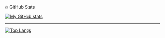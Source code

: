 

<!--
**Murolando/Murolando** is a ✨ _special_ ✨ repository because its `README.md` (this file) appears on your GitHub profile.

Here are some ideas to get you started:

- 🔭 I’m currently working on ...
- 🌱 I’m currently learning ...
- 👯 I’m looking to collaborate on ...
- 🤔 I’m looking for help with ...
- 💬 Ask me about ...
- 📫 How to reach me: ...
- 😄 Pronouns: ...
- ⚡ Fun fact: ...
-->

🔥 GitHub Stats


[![My GitHub stats](https://github-readme-stats.vercel.app/api?username=murolando&show_icons=true&theme=radical&hide=contribs)](https://github.com/murolando/github-readme-stats)

--- 

[![Top Langs](https://github-readme-stats.vercel.app/api/top-langs/?username=murolando&layout=compact&theme=radical&hide=contribs)](https://github.com/murolando/github-readme-stats)
